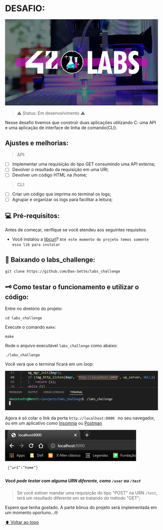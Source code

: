 # DESAFIO:

![imagem 42 labs](img/image.png)

> ⚠️ Status: Em desenvolvimento ⚠️

Nesse desafio tivemos que construir duas aplicações utilizando C: uma API e uma aplicação de interface de linha de comando(CLI).

## Ajustes e melhorias:

> API:

- [ ] Implementar uma requisição do tipo GET consumindo uma API externa;
- [ ] Devolver o resultado da requisição em uma URI;
- [ ] Devolver um código HTML na /home;

> CLI:

- [ ] Criar um código que imprima no terminal os logs;
- [ ] Agrupar e organizar os logs para facilitar a leitura;

## 💻 Pré-requisitos:

 Antes de começar, verifique se você atendeu aos seguintes requisitos:

* Você instalou a [libcurl](https://websetnet.net/pt/how-to-install-curl-on-ubuntu-quick-tip/)?
`Até este momento do projeto temos somente essa lib para instalar`

## 🚀 Baixando o labs_challenge:

```
git clone https://github.com/Dan-Sette/labs_challenge
```

## 🗝️ Como testar o funcionamento e utilizar o código:

Entre no diretório do projeto:
```
cd labs_challenge
```

Execute o comando `make`:
```
make
```

Rode o arquivo executável `labs_challenge` como abaixo:
```
./labs_challenge
```

Você verá que o terminal ficará em um loop:

![imagem do terminal](img/running.png)

Agora é só colar o link da porta ```http://localhost:8000 ``` no seu navegador, ou em um aplicativo como [Insomnia](https://insomnia.rest/download) ou [Postman](https://www.postman.com/downloads/)

![imagem do navegador](img/localhost.png)

##### Você pode testar com alguma URN diferente, como `/user` ou `/test`

> Se você estiver mandar uma requisição do tipo "POST" na URN `/test`, terá um resultado diferente em se tratando do método "GET";

Espero que tenha gostado. A parte bônus do projeto será implementada em um momento oportuno...🤓

[⬆ Voltar ao topo](#DESAFIO)<br>